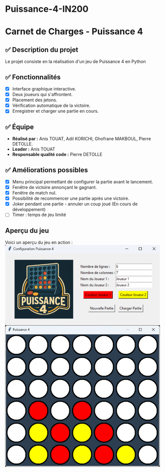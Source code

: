# Puissance-4-IN200

# Carnet de Charges - Puissance 4
## ✅ Description du projet
Le projet consiste en la réalisation d'un jeu de Puissance 4 en Python

## ✅ Fonctionnalités
- [x] Interface graphique interactive.
- [x] Deux joueurs qui s'affrontent.
- [x] Placement des jetons.
- [x] Vérification automatique de la victoire.
- [x] Enregistrer et charger une partie en cours.

## ✅ Équipe
- **Réalisé par :** Anis TOUAT, Adil KORICHI, Ghofrane MAKBOUL, Pierre DETOLLE.
- **Leader :** Anis TOUAT
- **Responsable qualité code :** Pierre DETOLLE


## ✅ Améliorations possibles
- [x] Menu principal permettant de configurer la partie avant le lancement.
- [x] Fenêtre de victoire annonçant le gagnant.
- [x] Fenêtre de match nul.
- [x] Possibilité de recommencer une partie après une victoire.
- [x] Joker pendant une partie - annuler un coup joué (En cours de développement)
- [ ] Timer : temps de jeu limité

## Aperçu du jeu
Voici un aperçu du jeu en action :
![Puissance 4 Screenshot](ressources/SCREENSHOT_CONFIG.png)
![Puissance 4 Screenshot](ressources/screenshot.png)




